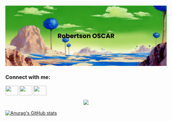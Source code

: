 [![MasterHead](https://github.com/R-son/R-son/blob/main/banner.png?raw=true)](https://github.com/R-son)

<h3 align="left">Connect with me:</h3>
<p align="left">
<a href="https://twitter.com/OscRobertson" target="blank"><img align="center" src="https://cdn.jsdelivr.net/npm/simple-icons@3.0.1/icons/twitter.svg" alt="" height="30" width="40" /></a>
<a href="https://www.linkedin.com/in/robertson-oscar-841b54253/" target="blank"><img align="center" src="https://cdn.jsdelivr.net/npm/simple-icons@3.0.1/icons/linkedin.svg" alt="" height="30" width="40" /></a>
<!-- <a href="your link" target="blank"><img align="center" src="https://cdn.jsdelivr.net/npm/simple-icons@3.0.1/icons/instagram.svg" alt="" height="30" width="40" /></a> -->
<a href="https://www.youtube.com/channel/UCVQ8kytD8bTdl3xgytQ0ckA" target="blank"><img align="center" src="https://cdn.jsdelivr.net/npm/simple-icons@3.0.1/icons/youtube.svg" alt="" height="30" width="40" /></a>
</p>

<p align="center">
 <img src="https://github-readme-streak-stats.herokuapp.com?user=R-son&theme=highcontrast&hide_border=true&date_format=j%20M%5B%20Y%5D">
</p>

[![Anurag's GitHub stats](https://github-readme-stats.vercel.app/api?username=R-son&theme=onedark)](https://github.com/anuraghazra/github-readme-stats)
<!--
**R-son/R-son** is a ✨ _special_ ✨ repository because its `README.md` (this file) appears on your GitHub profile.

Here are some ideas to get you started:

- 🔭 I’m currently working on ...
- 🌱 I’m currently learning ...
- 👯 I’m looking to collaborate on ...
- 🤔 I’m looking for help with ...
- 💬 Ask me about ...
- 📫 How to reach me: ...
- 😄 Pronouns: ...
- ⚡ Fun fact: ...
-->
